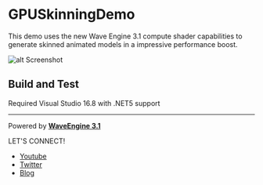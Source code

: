 # GPUSkinningDemo
This demo uses the new Wave Engine 3.1 compute shader capabilities to generate skinned animated models in a impressive performance boost.

![alt Screenshot](https://github.com/WaveEngine/GPUSkinningDemo/blob/main/Capturas/GPUSkinning1.jpg)

## Build and Test

Required Visual Studio 16.8 with .NET5 support

----
Powered by **[WaveEngine 3.1](http://www.waveengine.net)**

LET'S CONNECT!

- [Youtube](https://www.youtube.com/subscription_center?add_user=WaveEngineChannel)
- [Twitter](https://twitter.com/WaveEngineTeam)
- [Blog](http://geeks.ms/waveengineteam/)
